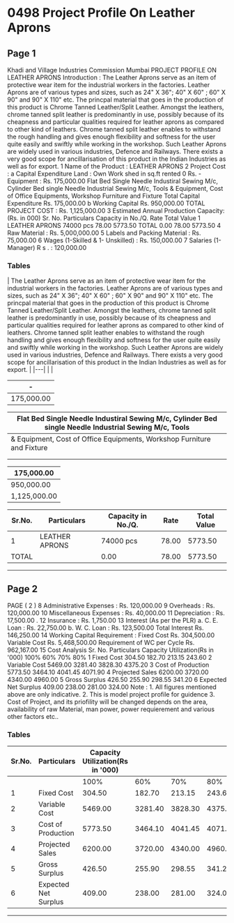 # 0498 Project Profile On Leather Aprons

## Page 1

Khadi and Village Industries Commission Mumbai PROJECT PROFILE ON LEATHER APRONS Introduction : The Leather Aprons serve as an item of protective wear item for the industrial workers in the factories. Leather Aprons are of various types and sizes, such as 24" X 36"; 40" X 60" ; 60" X 90" and 90" X 110" etc. The princpal material that goes in the production of this product is Chrome Tanned Leather/Split Leather. Amongst the leathers, chrome tanned split leather is predominantly in use, possibly because of its cheapness and particular qualities required for leather aprons as compared to other kind of leathers. Chrome tanned split leather enables to withstand the rough handling and gives enough flexibility and softness for the user quite easily and swiftly while working in the workshop. Such Leather Aprons are widely used in various industries, Defence and Railways. There exists a very good scope for ancillarisation of this product in the Indian Industries as well as for export. 1 Name of the Product : LEATHER APRONS 2 Project Cost : a Capital Expenditure Land : Own Work shed in sq.ft rented 0 Rs. - Equipment : Rs. 175,000.00 Flat Bed Single Needle Industiral Sewing M/c, Cylinder Bed single Needle Industrial Sewing M/c, Tools & Equipment, Cost of Office Equipments, Workshop Furniture and Fixture Total Capital Expenditure Rs. 175,000.00 b Working Capital Rs. 950,000.00 TOTAL PROJECT COST : Rs. 1,125,000.00 3 Estimated Annual Production Capacity: (Rs. in 000) Sr. No. Particulars Capacity in No./Q. Rate Total Value 1 LEATHER APRONS 74000 pcs 78.00 5773.50 TOTAL 0.00 78.00 5773.50 4 Raw Material : Rs. 5,000,000.00 5 Labels and Packing Material : Rs. 75,000.00 6 Wages (1-Skilled & 1- Unskilled) : Rs. 150,000.00 7 Salaries (1-Manager) R s . : 120,000.00

### Tables

| The Leather Aprons serve as an item of protective wear item for the industrial workers in the
factories. Leather Aprons are of various types and sizes, such as 24" X 36"; 40" X 60" ; 60" X 90"
and 90" X 110" etc. The princpal material that goes in the production of this product is Chrome
Tanned Leather/Split Leather. Amongst the leathers, chrome tanned split leather is predominantly in
use, possibly because of its cheapness and particular qualities required for leather aprons as
compared to other kind of leathers. Chrome tanned split leather enables to withstand the rough
handling and gives enough flexibility and softness for the user quite easily and swiftly while working
in the workshop. Such Leather Aprons are widely used in various industries, Defence and Railways.
There exists a very good scope for ancillarisation of this product in the Indian Industries as well as
for export. |
|---|
|  |

| - |
|---|
| 175,000.00 |

| Flat Bed Single Needle Industiral Sewing M/c, Cylinder Bed single Needle Industrial Sewing M/c, Tools |
|---|
| & Equipment, Cost of Office Equipments, Workshop Furniture and Fixture |
|  |
|  |

| 175,000.00 |
|---|
| 950,000.00 |
| 1,125,000.00 |

| Sr.No. | Particulars | Capacity in No./Q. | Rate | Total Value |
|---|---|---|---|---|
| 1 | LEATHER APRONS | 74000 pcs | 78.00 | 5773.50 |
| TOTAL |  | 0.00 | 78.00 | 5773.50 |

---

## Page 2

PAGE ( 2 ) 8 Administrative Expenses : Rs. 120,000.00 9 Overheads : Rs. 120,000.00 10 Miscellaneous Expenses : Rs. 40,000.00 11 Depreciation : Rs. 17,500.00 . 12 Insurance : Rs. 1,750.00 13 Interest (As per the PLR) a. C. E. Loan : Rs. 22,750.00 b. W. C. Loan : Rs. 123,500.00 Total Interest Rs. 146,250.00 14 Working Capital Requirement : Fixed Cost Rs. 304,500.00 Variable Cost Rs. 5,468,500.00 Requirement of WC per Cycle Rs. 962,167.00 15 Cost Analysis Sr. No. Particulars Capacity Utilization(Rs in '000) 100% 60% 70% 80% 1 Fixed Cost 304.50 182.70 213.15 243.60 2 Variable Cost 5469.00 3281.40 3828.30 4375.20 3 Cost of Production 5773.50 3464.10 4041.45 4071.90 4 Projected Sales 6200.00 3720.00 4340.00 4960.00 5 Gross Surplus 426.50 255.90 298.55 341.20 6 Expected Net Surplus 409.00 238.00 281.00 324.00 Note : 1. All figures mentioned above are only indicative. 2. This is model project profile for guidence 3. Cost of Project, and its priofility will be changed depends on the area, availability of raw Material, man power, power requierement and various other factors etc..

### Tables

| Sr.No. | Particulars | Capacity Utilization(Rs in '000) |  |  |  |
|---|---|---|---|---|---|
|  |  | 100% | 60% | 70% | 80% |
| 1 | Fixed Cost | 304.50 | 182.70 | 213.15 | 243.60 |
| 2 | Variable Cost | 5469.00 | 3281.40 | 3828.30 | 4375.20 |
| 3 | Cost of Production | 5773.50 | 3464.10 | 4041.45 | 4071.90 |
| 4 | Projected Sales | 6200.00 | 3720.00 | 4340.00 | 4960.00 |
| 5 | Gross Surplus | 426.50 | 255.90 | 298.55 | 341.20 |
| 6 | Expected Net Surplus | 409.00 | 238.00 | 281.00 | 324.00 |

---
